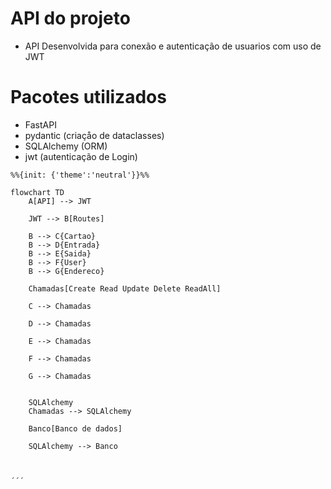 # API do projeto

- API Desenvolvida para conexão e autenticação de usuarios com uso de JWT

# Pacotes utilizados
- FastAPI 
- pydantic (criaçåo de dataclasses)
- SQLAlchemy (ORM)
- jwt (autenticação de Login)

```mermaid
%%{init: {'theme':'neutral'}}%%

flowchart TD
    A[API] --> JWT

    JWT --> B[Routes]

    B --> C{Cartao}
    B --> D{Entrada}
    B --> E{Saida}
    B --> F{User}
    B --> G{Endereco}

    Chamadas[Create Read Update Delete ReadAll]

    C --> Chamadas

    D --> Chamadas

    E --> Chamadas

    F --> Chamadas

    G --> Chamadas


    SQLAlchemy
    Chamadas --> SQLAlchemy

    Banco[Banco de dados]

    SQLAlchemy --> Banco
    
  
    
´´´
